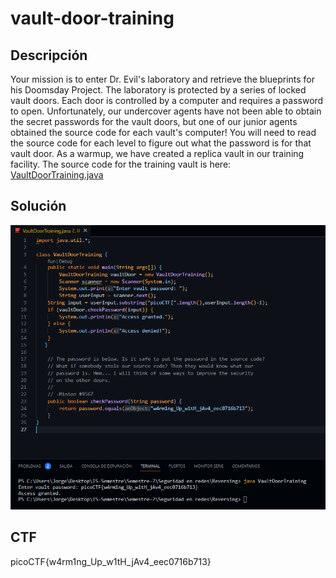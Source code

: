 # vault-door-training

## Descripción

Your mission is to enter Dr. Evil's laboratory and retrieve the 
blueprints for his Doomsday Project. The laboratory is protected by a 
series of locked vault doors. Each door is controlled by a computer and 
requires a password to open. Unfortunately, our undercover agents have 
not been able to obtain the secret passwords for the vault doors, but 
one of our junior agents obtained the source code for each vault's 
computer! You will need to read the source code for each level to figure
 out what the password is for that vault door. As a warmup, we have 
created a replica vault in our training facility. The source code for 
the training vault is here: [VaultDoorTraining.java](https://jupiter.challenges.picoctf.org/static/1afdf83322ee9c0040f8e3a3c047e18b/VaultDoorTraining.java)

## Solución

![Untitled](vault-door-training%20696f213c4401445085ed91c82943c428/Untitled.png)

## CTF

picoCTF{w4rm1ng_Up_w1tH_jAv4_eec0716b713}